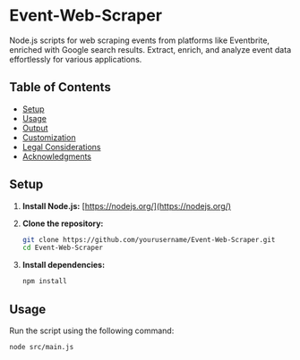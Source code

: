 # Event-Web-Scraper

Node.js scripts for web scraping events from platforms like Eventbrite, enriched with Google search results. Extract, enrich, and analyze event data effortlessly for various applications.

## Table of Contents

- [Setup](#setup)
- [Usage](#usage)
- [Output](#output)
- [Customization](#customization)
- [Legal Considerations](#legal-considerations)
- [Acknowledgments](#acknowledgments)

## Setup

1. **Install Node.js:** [https://nodejs.org/](https://nodejs.org/)

2. **Clone the repository:**

    ```bash
    git clone https://github.com/yourusername/Event-Web-Scraper.git
    cd Event-Web-Scraper
    ```

3. **Install dependencies:**

    ```bash
    npm install
    ```

## Usage

Run the script using the following command:

```bash
node src/main.js
